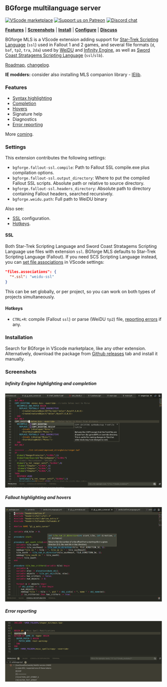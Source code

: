 ## BGforge multilanguage server
[![VScode marketplace](https://img.shields.io/visual-studio-marketplace/i/bgforge.bgforge-mls)](https://marketplace.visualstudio.com/items?itemName=BGforge.bgforge-mls)
[![Support us on Patreon](https://img.shields.io/badge/support%20us-patreon-purple)](https://www.patreon.com/BGforge)
[![Discord chat](https://img.shields.io/discord/420268540700917760?logo=discord)](https://discord.gg/4Yqfggm)

[__Features__](#features)
| [__Screenshots__](#screenshots)
| [__Install__](#installation)
| [__Configure__](#settings)
| [__Discuss__](https://forums.bgforge.net/viewforum.php?f=35)

BGforge MLS is a VScode extension adding support for [Star-Trek Scripting Language](https://falloutmods.fandom.com/wiki/Fallout_1_and_Fallout_2_scripting_-_commands,_reference,_tutorials) (`ssl`) used in Fallout 1 and 2 games, and several file formats (`d`, `baf`, `tp2`, `tra`, `2da`) used by [WeiDU](https://weidu.org/~thebigg/README-WeiDU.html) and [Infinity Engine](https://iesdp.bgforge.net), as well as [Sword Coast Stratagems Scripting Language](https://www.gibberlings3.net/forums/topic/13725-coding-scripts-in-ssl-some-lessons/) (`ssl`/`slb`).

[Roadmap](https://forums.bgforge.net/viewtopic.php?f=35&t=174&p=506), [changelog](CHANGELOG.md).

**IE modders:** consider also installing MLS companion library - [IElib](https://github.com/BGforgeNet/BGforge-MLS-IElib).

### Features
- [Syntax highlighting](#screenshots)
- [Completion](#infinity-engine-highlighting-and-completion)
- [Hovers](#fallout-highlighting-and-hovers)
- Signature help
- Diagnostics
- [Error reporting](#error-reporting)

More [coming](https://forums.bgforge.net/viewtopic.php?f=35&t=174&p=506).

### Settings

This extension contributes the following settings:

* `bgforge.fallout-ssl.compile`: Path to Fallout SSL compile.exe plus compilation options.
* `bgforge.fallout-ssl.output_directory`: Where to put the compiled Fallout SSL scripts. Absolute path or relative to source directory.
* `bgforge.fallout-ssl.headers_directory`: Absolute path to directory containing Fallout headers, searched recursively.
* `bgforge.weidu.path`: Full path to WeiDU binary

Also see:
- [SSL](#ssl) configuration.
- [Hotkeys](#hotkeys).

#### SSL

Both Star-Trek Scripting Language and Sword Coast Stratagems Scripting Language use files with extension `ssl`. BGforge MLS defaults to Star-Trek Scripting Language (Fallout). If you need SCS Scripting Language instead, you can [set file associations](https://code.visualstudio.com/docs/languages/overview#_changing-the-language-for-the-selected-file) in VScode settings:
```json
"files.associations": {
  "*.ssl": "weidu-ssl"
}
```
This can be set globally, or per project, so you can work on both types of projects simultaneously.

#### Hotkeys
* `CTRL+R`: compile (Fallout `ssl`) or parse (WeiDU `tp2`) file, [reporting errors](#error-reporting) if any.

### Installation
Search for BGforge in VScode marketplace, like any other extension. Alternatively, download the package from [Github releases](https://github.com/BGforgeNet/vscode-bgforge-mls/releases) tab and install it manually.

### Screenshots
##### Infinity Engine highlighting and completion

![infinity highlighting and completion example](resources/infinity.png)

##### Fallout highlighting and hovers

![fallout highlighting and hover example](resources/fallout.png)

##### Error reporting

![error reporting example](resources/error_reporting.png)
